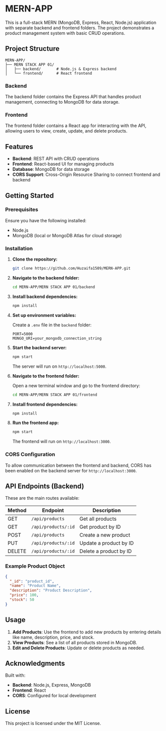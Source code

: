 # MERN-APP

This is a full-stack MERN (MongoDB, Express, React, Node.js) application with separate backend and frontend folders. The project demonstrates a product management system with basic CRUD operations.

## Project Structure

```plaintext
MERN-APP/
├── MERN STACK APP 01/
│   ├── backend/       # Node.js & Express backend
│   └── frontend/      # React frontend
```

### Backend

The backend folder contains the Express API that handles product management, connecting to MongoDB for data storage.

### Frontend

The frontend folder contains a React app for interacting with the API, allowing users to view, create, update, and delete products.

## Features

- **Backend**: REST API with CRUD operations
- **Frontend**: React-based UI for managing products
- **Database**: MongoDB for data storage
- **CORS Support**: Cross-Origin Resource Sharing to connect frontend and backend

## Getting Started

### Prerequisites

Ensure you have the following installed:

- Node.js
- MongoDB (local or MongoDB Atlas for cloud storage)

### Installation

1. **Clone the repository:**

   ```bash
   git clone https://github.com/Huzaifa1509/MERN-APP.git
   ```

2. **Navigate to the backend folder:**

   ```bash
   cd MERN-APP/MERN STACK APP 01/backend
   ```

3. **Install backend dependencies:**

   ```bash
   npm install
   ```

4. **Set up environment variables:**

   Create a `.env` file in the `backend` folder:

   ```plaintext
   PORT=5000
   MONGO_URI=your_mongodb_connection_string
   ```

5. **Start the backend server:**

   ```bash
   npm start
   ```

   The server will run on `http://localhost:5000`.

6. **Navigate to the frontend folder:**

   Open a new terminal window and go to the frontend directory:

   ```bash
   cd MERN-APP/MERN STACK APP 01/frontend
   ```

7. **Install frontend dependencies:**

   ```bash
   npm install
   ```

8. **Run the frontend app:**

   ```bash
   npm start
   ```

   The frontend will run on `http://localhost:3000`.

### CORS Configuration

To allow communication between the frontend and backend, CORS has been enabled on the backend server for `http://localhost:3000`.

## API Endpoints (Backend)

These are the main routes available:

| Method | Endpoint              | Description                    |
|--------|------------------------|--------------------------------|
| GET    | `/api/products`       | Get all products               |
| GET    | `/api/products/:id`   | Get product by ID              |
| POST   | `/api/products`       | Create a new product           |
| PUT    | `/api/products/:id`   | Update a product by ID         |
| DELETE | `/api/products/:id`   | Delete a product by ID         |

### Example Product Object

```json
{
  "_id": "product_id",
  "name": "Product Name",
  "description": "Product Description",
  "price": 100,
  "stock": 50
}
```

## Usage

1. **Add Products**: Use the frontend to add new products by entering details like name, description, price, and stock.
2. **View Products**: See a list of all products stored in MongoDB.
3. **Edit and Delete Products**: Update or delete products as needed.

## Acknowledgments

Built with:

- **Backend**: Node.js, Express, MongoDB
- **Frontend**: React
- **CORS**: Configured for local development

## License

This project is licensed under the MIT License.
